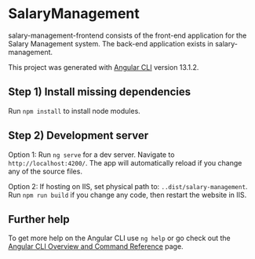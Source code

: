 # SalaryManagement

salary-management-frontend consists of the front-end application for the Salary Management system. The back-end application exists in salary-management.

This project was generated with [Angular CLI](https://github.com/angular/angular-cli) version 13.1.2.


## Step 1) Install missing dependencies

Run `npm install` to install node modules.


## Step 2) Development server

Option 1: Run `ng serve` for a dev server. Navigate to `http://localhost:4200/`. The app will automatically reload if you change any of the source files.

Option 2: If hosting on IIS, set physical path to: `..dist/salary-management`. Run `npm run build` if you change any code, then restart the website in IIS.


## Further help

To get more help on the Angular CLI use `ng help` or go check out the [Angular CLI Overview and Command Reference](https://angular.io/cli) page.
